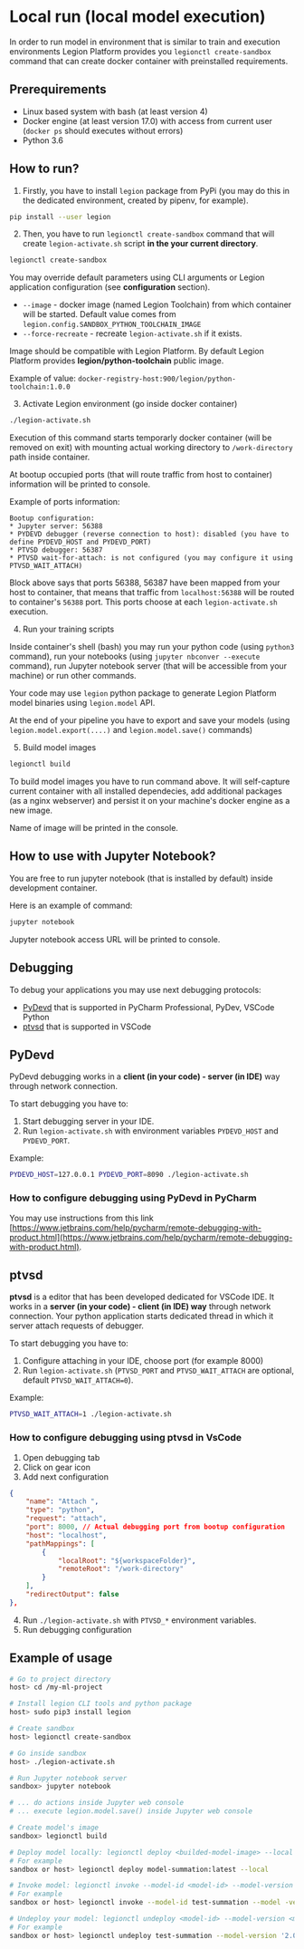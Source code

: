 # Local run (local model execution)

In order to run model in environment that is similar to train and execution environments Legion Platform provides you `legionctl create-sandbox` command that can create docker container with preinstalled requirements.

## Prerequirements
* Linux based system with bash (at least version 4)
* Docker engine (at least version 17.0) with access from current user (`docker ps` should executes without errors)
* Python 3.6

## How to run?
1. Firstly, you have to install `legion` package from PyPi (you may do this in the dedicated environment, created by pipenv, for example).

```bash
pip install --user legion
```
2. Then, you have to run `legionctl create-sandbox` command that will create `legion-activate.sh` script **in the your current directory**.

```bash
legionctl create-sandbox
```
You may override default parameters using CLI arguments or Legion application configuration (see **configuration** section).

* `--image` - docker image (named Legion Toolchain) from which container will be started. Default value comes from `legion.config.SANDBOX_PYTHON_TOOLCHAIN_IMAGE`
* `--force-recreate` - recreate `legion-activate.sh` if it exists.

Image should be compatible with Legion Platform. By default Legion Platform provides **legion/python-toolchain** public image.

Example of value: `docker-registry-host:900/legion/python-toolchain:1.0.0`

3. Activate Legion environment (go inside docker container)

```bash
./legion-activate.sh
```

Execution of this command starts temporarly docker container (will be removed on exit) with mounting actual working directory to `/work-directory` path inside container.

At bootup occupied ports (that will route traffic from host to container) information will be printed to console.

Example of ports information:
```
Bootup configuration:
* Jupyter server: 56388
* PYDEVD debugger (reverse connection to host): disabled (you have to define PYDEVD_HOST and PYDEVD_PORT)
* PTVSD debugger: 56387
* PTVSD wait-for-attach: is not configured (you may configure it using PTVSD_WAIT_ATTACH)
```

Block above says that ports 56388, 56387 have been mapped from your host to container, that means that traffic from `localhost:56388` will be routed to container's `56388` port. This ports choose at each `legion-activate.sh` execution.

4. Run your training scripts

Inside container's shell (bash) you may run your python code (using `python3` command), run your notebooks (using `jupyter nbconver --execute` command), run Jupyter notebook server (that will be accessible from your machine) or run other commands.

Your code may use `legion` python package to generate Legion Platform model binaries using `legion.model` API.

At the end of your pipeline you have to export and save your models (using `legion.model.export(....)` and `legion.model.save()` commands)

5. Build model images

```bash
legionctl build
```

To build model images you have to run command above. It will self-capture current container with all installed dependecies, add additional packages (as a nginx webserver) and persist it on your machine's docker engine as a new image.

Name of image will be printed in the console.

## How to use with Jupyter Notebook?
You are free to run jupyter notebook (that is installed by default) inside development container.

Here is an example of command:
```bash
jupyter notebook
```

Jupyter notebook access URL will be printed to console.

## Debugging
To debug your applications you may use next debugging protocols:
* [PyDevd](https://pypi.org/project/pydevd/) that is supported in PyCharm Professional, PyDev, VSCode Python
* [ptvsd](https://pypi.org/project/ptvsd/) that is supported in VSCode

## PyDevd
PyDevd debugging works in a **client (in your code) - server (in IDE)** way through network connection.

To start debugging you have to:
1. Start debugging server in your IDE.
2. Run `legion-activate.sh` with environment variables `PYDEVD_HOST` and `PYDEVD_PORT`.

Example:
```bash
PYDEVD_HOST=127.0.0.1 PYDEVD_PORT=8090 ./legion-activate.sh
```

### How to configure debugging using PyDevd in PyCharm
You may use instructions from this link [https://www.jetbrains.com/help/pycharm/remote-debugging-with-product.html](https://www.jetbrains.com/help/pycharm/remote-debugging-with-product.html).

## ptvsd
**ptvsd** is a editor that has been developed dedicated for VSCode IDE. It works in a **server (in your code) - client (in IDE) way** through network connection. Your python application starts dedicated thread in which it server attach requests of debugger.

To start debugging you have to:
1. Configure attaching in your IDE, choose port (for example 8000)
2. Run `legion-activate.sh` (`PTVSD_PORT` and `PTVSD_WAIT_ATTACH` are optional, default `PTVSD_WAIT_ATTACH=0`).

Example:
```bash
PTVSD_WAIT_ATTACH=1 ./legion-activate.sh
```

### How to configure debugging using ptvsd in VsCode
1. Open debugging tab
2. Click on gear icon
3. Add next configuration
```json
{
    "name": "Attach ",
    "type": "python",
    "request": "attach",
    "port": 8000, // Actual debugging port from bootup configuration
    "host": "localhost",
    "pathMappings": [
        {
            "localRoot": "${workspaceFolder}",
            "remoteRoot": "/work-directory"
        }
    ],
    "redirectOutput": false
},
```
4. Run `./legion-activate.sh` with `PTVSD_*` environment variables.
5. Run debugging configuration

## Example of usage
```bash
# Go to project directory
host> cd /my-ml-project

# Install legion CLI tools and python package
host> sudo pip3 install legion

# Create sandbox
host> legionctl create-sandbox

# Go inside sandbox
host> ./legion-activate.sh

# Run Jupyter notebook server
sandbox> jupyter notebook

# ... do actions inside Jupyter web console
# ... execute legion.model.save() inside Jupyter web console

# Create model's image
sandbox> legionctl build

# Deploy model locally: legionctl deploy <builded-model-image> --local
# For example
sandbox or host> legionctl deploy model-summation:latest --local

# Invoke model: legionctl invoke --model-id <model-id> --model-version <model-version> -p <parameters> --local
# For example
sandbox or host> legionctl invoke --model-id test-summation --model -version '2.0' -p a=1 -p b=2 --local

# Undeploy your model: legionctl undeploy <model-id> --model-version <model-version> --local
# For example
sandbox or host> legionctl undeploy test-summation --model-version '2.0' --local
```

